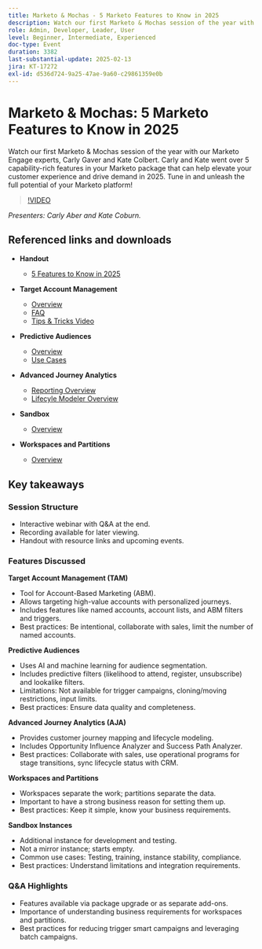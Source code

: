 ```yaml
---
title: Marketo & Mochas - 5 Marketo Features to Know in 2025
description: Watch our first Marketo & Mochas session of the year with our Marketo Engage experts, Carly Gaver and Kate Colbert. Carly and Kate went over 5 capability-rich features in your Marketo package that can help elevate your customer experience and drive demand in 2025. Tune in and unleash the full potential of your Marketo platform!
role: Admin, Developer, Leader, User
level: Beginner, Intermediate, Experienced
doc-type: Event
duration: 3382
last-substantial-update: 2025-02-13
jira: KT-17272
exl-id: d536d724-9a25-47ae-9a60-c29861359e0b
---
```


# Marketo & Mochas: 5 Marketo Features to Know in 2025

Watch our first Marketo & Mochas session of the year with our Marketo Engage experts, Carly Gaver and Kate Colbert. Carly and Kate went over 5 capability-rich features in your Marketo package that can help elevate your customer experience and drive demand in 2025. Tune in and unleash the full potential of your Marketo platform!

>[!VIDEO](https://video.tv.adobe.com/v/3444165/?learn=on&enablevpops)

*Presenters: Carly Aber and Kate Coburn.*

## Referenced links and downloads

* **Handout**
  * [5 Features to Know in 2025](../assets/marketo-&-mochas-5-features-handout.pdf)

* **Target Account Management**
  * [Overview](https://experienceleague.adobe.com/en/docs/marketo/using/product-docs/target-account-management/setup/target-account-management-overview)
  * [FAQ](https://nation.marketo.com/t5/knowledgebase/target-account-management-previously-abm-faq-product-facts-and/ta-p/301199)
  * [Tips & Tricks Video](https://nation.marketo.com/t5/product-blogs/marketo-engage-abm-tips-amp-tricks-with-corey-bayless/ba-p/304664)

* **Predictive Audiences**
  * [Overview](https://experienceleague.adobe.com/en/docs/marketo/using/product-docs/core-marketo-concepts/predictive-audiences/getting-started-with-predictive-audiences)
  * [Use Cases](https://nation.marketo.com/t5/product-blogs/using-predictive-audiences-in-marketo-engage/ba-p/301937)

* **Advanced Journey Analytics**
  * [Reporting Overview](https://experienceleague.adobe.com/en/docs/marketo/using/product-docs/reporting/reporting-overview#advanced-journey-analytics)
  * [Lifecyle Modeler Overview](https://experienceleague.adobe.com/en/docs/marketo/using/product-docs/reporting/revenue-cycle-analytics/revenue-cycle-models/understanding-revenue-models)

* **Sandbox**
  * [Overview](https://experienceleague.adobe.com/en/docs/marketo/using/product-docs/core-marketo-concepts/miscellaneous/marketo-sandbox)

* **Workspaces and Partitions**
  * [Overview](https://experienceleague.adobe.com/en/docs/marketo/using/product-docs/administration/workspaces-and-person-partitions/understanding-workspaces-and-person-partitions)

## Key takeaways

### Session Structure

* Interactive webinar with Q&A at the end.
* Recording available for later viewing.
* Handout with resource links and upcoming events.

### Features Discussed

**Target Account Management (TAM)**

* Tool for Account-Based Marketing (ABM).
* Allows targeting high-value accounts with personalized journeys.
* Includes features like named accounts, account lists, and ABM filters and triggers.
* Best practices: Be intentional, collaborate with sales, limit the number of named accounts.

**Predictive Audiences**

* Uses AI and machine learning for audience segmentation.
* Includes predictive filters (likelihood to attend, register, unsubscribe) and lookalike filters.
* Limitations: Not available for trigger campaigns, cloning/moving restrictions, input limits.
* Best practices: Ensure data quality and completeness.

**Advanced Journey Analytics (AJA)**

* Provides customer journey mapping and lifecycle modeling.
* Includes Opportunity Influence Analyzer and Success Path Analyzer.
* Best practices: Collaborate with sales, use operational programs for stage transitions, sync lifecycle status with CRM.

**Workspaces and Partitions**

* Workspaces separate the work; partitions separate the data.
* Important to have a strong business reason for setting them up.
* Best practices: Keep it simple, know your business requirements.

**Sandbox Instances**

* Additional instance for development and testing.
* Not a mirror instance; starts empty.
* Common use cases: Testing, training, instance stability, compliance.
* Best practices: Understand limitations and integration requirements.
 
### Q&A Highlights

* Features available via package upgrade or as separate add-ons.
* Importance of understanding business requirements for workspaces and partitions.
* Best practices for reducing trigger smart campaigns and leveraging batch campaigns.
